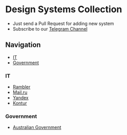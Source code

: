 # Design Systems Collection

* Just send a Pull Request for adding new system
* Subscribe to our [Telegram Channel](https://tglink.me/lostdesign)

## Navigation

* [IT](#it)
* [Government](#government)

### IT

* [Rambler](https://brand.rambler.ru)
* [Mail.ru](https://design.mail.ru)
* [Yandex](https://ru.bem.info)
* [Kontur](https://guides.kontur.ru)


### Government
* [Australian Government](https://designsystem.gov.au)
